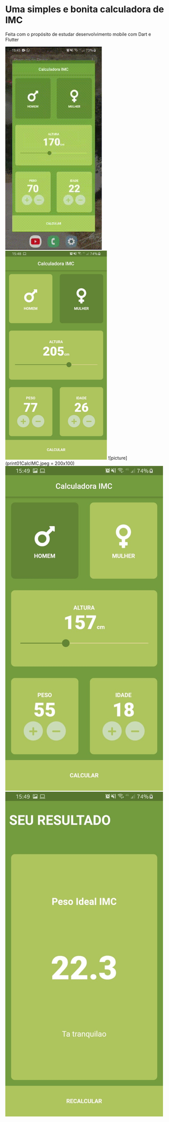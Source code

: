 ﻿# Uma simples e bonita calculadora de IMC

Feita com o propósito de estudar desenvolvimento mobile com Dart e Flutter

![](videoDaCalculadora.gif)
<img src="print01CalcIMC.jpeg" alt="picture" width="320"/>
![picture](print01CalcIMC.jpeg = 200x100)
![picture](print02CalcIMC.jpeg)
![picture](print03CalcIMC.jpeg)
